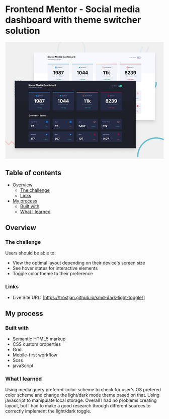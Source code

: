 # Frontend Mentor - Social media dashboard with theme switcher solution

![Design preview for the social media dashboard coding challenge](./design/desktop-preview.jpg)

## Table of contents

- [Overview](#overview)
  - [The challenge](#the-challenge)
  - [Links](#links)
- [My process](#my-process)
  - [Built with](#built-with)
  - [What I learned](#what-i-learned)

## Overview

### The challenge

Users should be able to:

- View the optimal layout depending on their device's screen size
- See hover states for interactive elements
- Toggle color theme to their preference

### Links

- Live Site URL: [https://trostjan.github.io/smd-dark-light-toggle/]

## My process

### Built with

- Semantic HTML5 markup
- CSS custom properties
- Grid
- Mobile-first workflow
- Scss
- javaScript

### What I learned

Using media query prefered-color-scheme to check for user's OS prefered color scheme and change the light/dark mode theme based on that.
Using javascript to manipulate local storage.
Overall I had no problems creating layout, but I had to make a good research through different sources to correctly implement the light/dark toggle.


